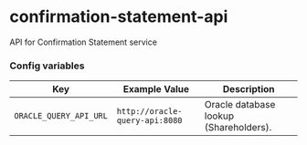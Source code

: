 # confirmation-statement-api
API for Confirmation Statement service

### Config variables

Key             | Example Value   | Description
----------------|---------------- |------------------------------------
`ORACLE_QUERY_API_URL` | `http://oracle-query-api:8080` | Oracle database lookup (Shareholders).
